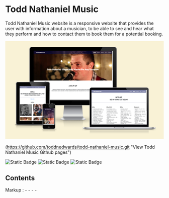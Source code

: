 # Todd Nathaniel Music #

Todd Nathaniel Music website is a responsive website that provides the user with information about a musician, to be able to see and hear what they perform and how to contact them to book them for a potential booking.

![Todd Nathaniel Music Responive website](assets/images/ToddNathanielWebsiteResponsive.png)

(<https://github.com/toddnedwards/todd-nathaniel-music.git> "View Todd Nathaniel Music Github pages")

![Static Badge](https://img.shields.io/badge/:Last_Commit-August-red)
![Static Badge](https://img.shields.io/badge/:Contributors-1-blue)
![Static Badge](https://img.shields.io/badge/:Languags-3-green)

## Contents ##

Markup :  - - - -
